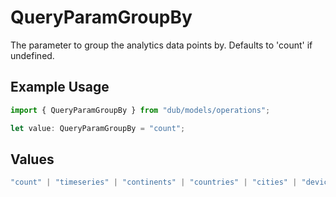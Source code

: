 # QueryParamGroupBy

The parameter to group the analytics data points by. Defaults to 'count' if undefined.

## Example Usage

```typescript
import { QueryParamGroupBy } from "dub/models/operations";

let value: QueryParamGroupBy = "count";
```

## Values

```typescript
"count" | "timeseries" | "continents" | "countries" | "cities" | "devices" | "browsers" | "os" | "referers" | "top_links" | "top_urls" | "trigger"
```